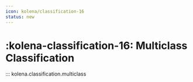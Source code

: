 ```yaml
---
icon: kolena/classification-16
status: new
---
```


# :kolena-classification-16: Multiclass Classification

::: kolena.classification.multiclass
